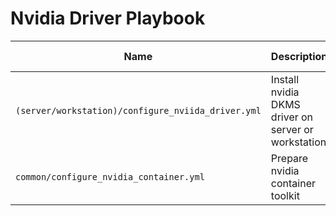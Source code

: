 # Nvidia Driver Playbook

| Name                                               | Description                                         | Require Root | Distribution   |
| -------------------------------------------------- | --------------------------------------------------- | ------------ | -------------- |
| `(server/workstation)/configure_nviida_driver.yml` | Install nvidia DKMS driver on server or workstation | Yes          | Debian(Ubuntu) |
| `common/configure_nvidia_container.yml`            | Prepare nvidia container toolkit                    | Yes          | Debian         |
